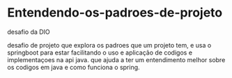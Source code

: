 # Entendendo-os-padroes-de-projeto
desafio da DIO


desafio de projeto que explora os padroes que um projeto tem, e usa o springboot para estar facilitando o uso e aplicação de codigos e implementaçoes na api java.
que ajuda a ter um entendimento melhor sobre os codigos em java e como funciona o spring.

